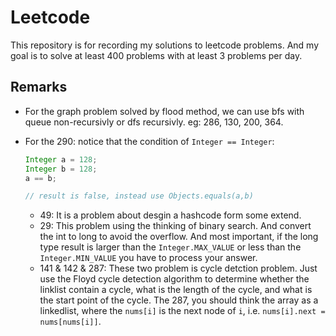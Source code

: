 # Leetcode

This repository is for recording my solutions to leetcode problems. And my goal is to solve at least 400 problems with at least 3 problems per day.

## Remarks

* For the graph problem solved by flood method, we can use bfs with queue non-recursivly or dfs recursivly. eg: 286, 130, 200, 364.
* For the 290: notice that the condition of `Integer == Integer`:
  ```Java
  Integer a = 128;
  Integer b = 128;
  a == b;

  // result is false, instead use Objects.equals(a,b)
  ```

  * 49: It is a problem about desgin a hashcode form some extend.
  * 29: This problem using the thinking of binary search. And convert the int to long to avoid the overflow. And most important, if the long type result is larger than the `Integer.MAX_VALUE` or less than the `Integer.MIN_VALUE` you have to process your answer.
  * 141 & 142 & 287: These two problem is cycle detction problem. Just use the Floyd cycle detection algorithm to determine whether the linklist contain a cycle, what is the length of the cycle, and what is the start point of the cycle. The 287, you should think the array as a linkedlist, where the `nums[i]` is the next node of `i`, i.e. ```nums[i].next = nums[nums[i]]```.